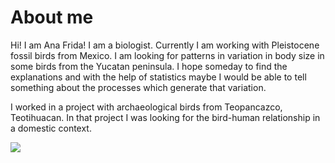 # About me

Hi! I am Ana Frida!
I am a biologist.
Currently I am working with Pleistocene fossil birds from Mexico. I am looking for patterns in variation 
in body size in some birds from the Yucatan peninsula. I hope someday to find the explanations and with the help of statistics maybe I would be able to tell something about the processes which generate that variation.

I worked in a project with archaeological birds from Teopancazco, Teotihuacan. In that project I was looking for the bird-human
relationship in a domestic context.

![](/anafrida-sm.github.io/images/monito.jpg)



